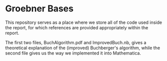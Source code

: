 # Groebner Bases
This repository serves as a place where we store all of the code used inside the report, for which references are provided appropriately within the report.

The first two files, BuchAlgorithm.pdf and ImprovedBuch.nb, gives a theoretical explanation of the (improved) Buchberger's algorithm, while the second file gives us the way we implemented it into Mathematica.
